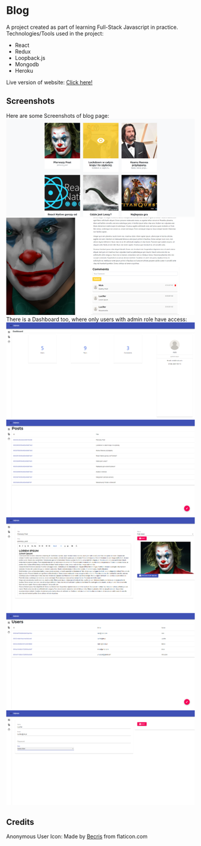 # Blog

A project created as part of learning Full-Stack Javascript in practice. <br/>
Technologies/Tools used in the project:
- React
- Redux
- Loopback.js
- Mongodb
- Heroku

Live version of website: [Click here!](https://lucifer-blog.herokuapp.com)
## Screenshots

Here are some Screenshots of blog page:
![Blog Page](./github/img/blog.png)
![Blog Post](./github/img/blog-post.png)
There is a Dashboard too, where only users with admin role have access:
![Dashboard](./github/img/dashboard.png)
![Posts](./github/img/posts.png)
![Post Edit](./github/img/post-edit.png)
![Users](./github/img/users.png)
![User Edit](./github/img/user-edit.png)

## Credits

Anonymous User Icon: Made by [Becris](https://creativemarket.com/Becris) from flaticon.com